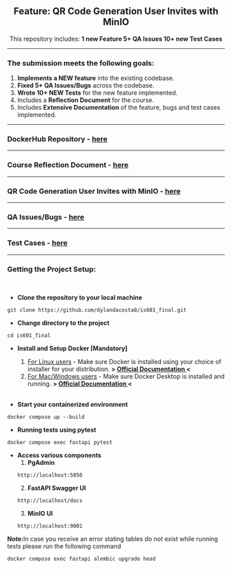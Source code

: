 ### <h2 align=center>Feature: QR Code Generation User Invites with MinIO </h2> 
<div align=center>

This repository includes:
<b>1 new Feature
5+ QA Issues
10+ new Test Cases
</b>

</div>

---
<div align=>

### The submission meets the following goals:

1. <b>Implements a NEW feature</b> into the existing codebase.
2. <b>Fixed 5+ QA Issues/Bugs</b> across the codebase.
3. <b>Wrote 10+ NEW Tests</b> for the new feature implemented.
4. Includes a <b>Reflection Document</b> for the course.
5. Includes <b>Extensive Documentation</b> of the feature, bugs and test cases implemented.

</div>

---

### DockerHub Repository - <a href="https://hub.docker.com/repository/docker/dylan08/is601_final/general">here</a>

---
### Course Reflection Document - <a href="https://docs.google.com/document/d/1ouE42CfAX-04u_KONLJEpqo6GNTmMJ4f-0BwwHU069M/edit?usp=sharing">here</a>

---
### QR Code Generation User Invites with MinIO - <a href="documentation/feature.md">here</a>

---
### QA Issues/Bugs - <a href="documentation/bugs.md">here</a>

---
### Test Cases - <a href="documentation/test.md">here</a>

---
### Getting the Project Setup:
<br>

* <b>Clone the repository to your local machine</b>

```
git clone https://github.com/dylandacosta8/is601_final.git
```

* <b>Change directory to the project</b>

```
cd is601_final
```

* <b>Install and Setup Docker [Mandatory]</b>
    <br>
    1. <u>For Linux users</u> - Make sure Docker is installed using your choice of installer for your distribution. <b> > <a href="https://docs.docker.com/engine/install/"> Official Documentation </a> < </b>
    2. <u>For Mac/Windows users</u> - Make sure Docker Desktop is installed and running. <b> > <a href="https://docs.docker.com/desktop/"> Official Documentation </a> < </b>
    <br>

* <b>Start your containerized environment</b>

```
docker compose up --build
```

* <b>Running tests using pytest</b>

```
docker compose exec fastapi pytest
```

* <b>Access various components</b>
    <br>
    1. <b>PgAdmin</b>
    ```
    http://localhost:5050
    ```
    2. <b>FastAPI Swagger UI</b>
    ```
    http://localhost/docs
    ```
    3. <b>MinIO UI</b>
    ```
    http://localhost:9001
    ```

<b>Note:</b>In case you receive an error stating tables do not exist while running tests please run the following command

```
docker compose exec fastapi alembic upgrade head
```
